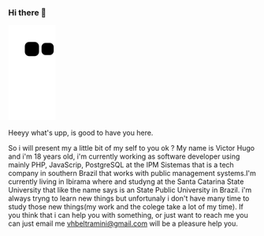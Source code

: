 ### Hi there 👋

![Snake animation](https://github.com/rafaballerini/rafaballerini/blob/output/github-contribution-grid-snake.svg)


Heeyy what's upp, is good to have you here.

So i will present my a little bit of my self to you ok ? My name is Victor Hugo and i'm 18 years old, i'm currently working as software developer using mainly PHP, JavaScrip, PostgreSQL at the IPM Sistemas that is a tech company in southern Brazil that works with public management systems.I'm currently living in Ibirama where and studyng at the Santa Catarina State University that like the name says is an State Public University in Brazil. i'm always tryng to learn new things but unfortunaly i don't have many time to study those new things(my work and the colege take a lot of my time). If you think that i can help you with something, or just want to reach me you can just email me vhbeltramini@gmail.com will be a pleasure help you.
